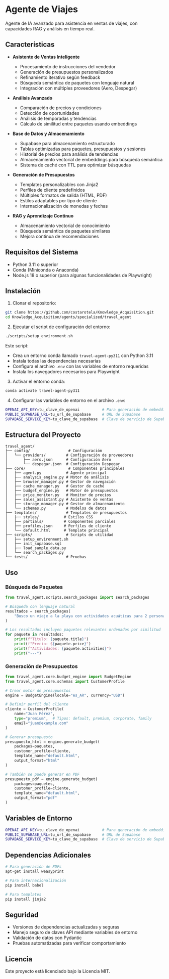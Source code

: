# Agente de Viajes

Agente de IA avanzado para asistencia en ventas de viajes, con capacidades RAG y análisis en tiempo real.

## Características

- **Asistente de Ventas Inteligente**
  - Procesamiento de instrucciones del vendedor
  - Generación de presupuestos personalizados
  - Refinamiento iterativo según feedback
  - Búsqueda semántica de paquetes con lenguaje natural
  - Integración con múltiples proveedores (Aero, Despegar)

- **Análisis Avanzado**
  - Comparación de precios y condiciones
  - Detección de oportunidades
  - Análisis de temporadas y tendencias
  - Cálculo de similitud entre paquetes usando embeddings

- **Base de Datos y Almacenamiento**
  - Supabase para almacenamiento estructurado
  - Tablas optimizadas para paquetes, presupuestos y sesiones
  - Historial de precios para análisis de tendencias
  - Almacenamiento vectorial de embeddings para búsqueda semántica
  - Sistema de caché con TTL para optimizar búsquedas

- **Generación de Presupuestos**
  - Templates personalizables con Jinja2
  - Perfiles de cliente predefinidos
  - Múltiples formatos de salida (HTML, PDF)
  - Estilos adaptables por tipo de cliente
  - Internacionalización de monedas y fechas

- **RAG y Aprendizaje Continuo**
  - Almacenamiento vectorial de conocimiento
  - Búsqueda semántica de paquetes similares
  - Mejora continua de recomendaciones

## Requisitos del Sistema

- Python 3.11 o superior
- Conda (Miniconda o Anaconda)
- Node.js 18 o superior (para algunas funcionalidades de Playwright)

## Instalación

1. Clonar el repositorio:
```bash
git clone https://github.com/costarotela/Knowledge_Acquisition.git
cd Knowledge_Acquisition/agents/specialized/travel_agent
```

2. Ejecutar el script de configuración del entorno:
```bash
./scripts/setup_environment.sh
```

Este script:
- Crea un entorno conda llamado `travel-agent-py311` con Python 3.11
- Instala todas las dependencias necesarias
- Configura el archivo `.env` con las variables de entorno requeridas
- Instala los navegadores necesarios para Playwright

3. Activar el entorno conda:
```bash
conda activate travel-agent-py311
```

4. Configurar las variables de entorno en el archivo `.env`:
```bash
OPENAI_API_KEY=tu_clave_de_openai          # Para generación de embeddings
PUBLIC_SUPABASE_URL=tu_url_de_supabase     # URL de Supabase
SUPABASE_SERVICE_KEY=tu_clave_de_supabase  # Clave de servicio de Supabase
```

## Estructura del Proyecto

```
travel_agent/
├── config/                 # Configuración
│   └── providers/         # Configuración de proveedores
│       ├── aero.json      # Configuración Aero
│       └── despegar.json  # Configuración Despegar
├── core/                   # Componentes principales
│   ├── agent.py           # Agente principal
│   ├── analysis_engine.py # Motor de análisis
│   ├── browser_manager.py # Gestor de navegación
│   ├── cache_manager.py   # Gestor de caché
│   ├── budget_engine.py   # Motor de presupuestos
│   ├── price_monitor.py   # Monitor de precios
│   ├── sales_assistant.py # Asistente de ventas
│   ├── storage_manager.py # Gestor de almacenamiento
│   └── schemas.py         # Modelos de datos
├── templates/             # Templates de presupuestos
│   ├── styles/           # Estilos CSS
│   ├── partials/         # Componentes parciales
│   ├── profiles.json     # Perfiles de cliente
│   └── default.html      # Template principal
├── scripts/               # Scripts de utilidad
│   ├── setup_environment.sh
│   ├── init_supabase.sql
│   ├── load_sample_data.py
│   └── search_packages.py
└── tests/                 # Pruebas
```

## Uso

### Búsqueda de Paquetes

```python
from travel_agent.scripts.search_packages import search_packages

# Búsqueda con lenguaje natural
resultados = search_packages(
    "Busco un viaje a la playa con actividades acuáticas para 2 personas"
)

# Los resultados incluyen paquetes relevantes ordenados por similitud
for paquete in resultados:
    print(f"Título: {paquete.title}")
    print(f"Precio: ${paquete.price}")
    print(f"Actividades: {paquete.activities}")
    print("---")
```

### Generación de Presupuestos

```python
from travel_agent.core.budget_engine import BudgetEngine
from travel_agent.core.schemas import CustomerProfile

# Crear motor de presupuestos
engine = BudgetEngine(locale="es_AR", currency="USD")

# Definir perfil del cliente
cliente = CustomerProfile(
    name="Juan Pérez",
    type="premium",  # Tipos: default, premium, corporate, family
    email="juan@example.com"
)

# Generar presupuesto
presupuesto_html = engine.generate_budget(
    packages=paquetes,
    customer_profile=cliente,
    template_name="default.html",
    output_format="html"
)

# También se puede generar en PDF
presupuesto_pdf = engine.generate_budget(
    packages=paquetes,
    customer_profile=cliente,
    template_name="default.html",
    output_format="pdf"
)
```

## Variables de Entorno

```bash
OPENAI_API_KEY=tu_clave_de_openai          # Para generación de embeddings
PUBLIC_SUPABASE_URL=tu_url_de_supabase     # URL de Supabase
SUPABASE_SERVICE_KEY=tu_clave_de_supabase  # Clave de servicio de Supabase
```

## Dependencias Adicionales

```bash
# Para generación de PDFs
apt-get install weasyprint

# Para internacionalización
pip install babel

# Para templates
pip install jinja2
```

## Seguridad

- Versiones de dependencias actualizadas y seguras
- Manejo seguro de claves API mediante variables de entorno
- Validación de datos con Pydantic
- Pruebas automatizadas para verificar comportamiento

## Licencia

Este proyecto está licenciado bajo la Licencia MIT.

